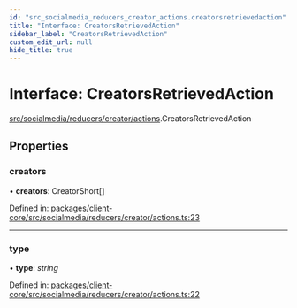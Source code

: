 ```yaml
---
id: "src_socialmedia_reducers_creator_actions.creatorsretrievedaction"
title: "Interface: CreatorsRetrievedAction"
sidebar_label: "CreatorsRetrievedAction"
custom_edit_url: null
hide_title: true
---
```


# Interface: CreatorsRetrievedAction

[src/socialmedia/reducers/creator/actions](../modules/src_socialmedia_reducers_creator_actions.md).CreatorsRetrievedAction

## Properties

### creators

• **creators**: CreatorShort[]

Defined in: [packages/client-core/src/socialmedia/reducers/creator/actions.ts:23](https://github.com/xr3ngine/xr3ngine/blob/2d83606b6/packages/client-core/src/socialmedia/reducers/creator/actions.ts#L23)

___

### type

• **type**: *string*

Defined in: [packages/client-core/src/socialmedia/reducers/creator/actions.ts:22](https://github.com/xr3ngine/xr3ngine/blob/2d83606b6/packages/client-core/src/socialmedia/reducers/creator/actions.ts#L22)
